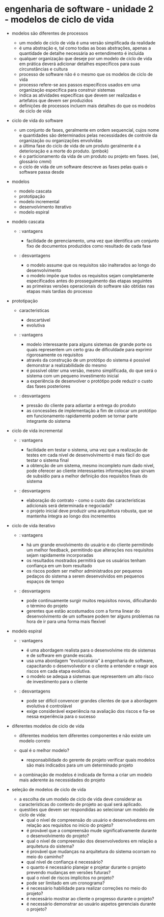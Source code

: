 # engenharia de software - unidade 2 - modelos de ciclo de vida

- modelos são diferentes de processos
    - um modelo de ciclo de vida é uma versão simplificada da realidade
    - é uma abstração e, tal como todas as boas abstrações, apenas a quantidade de detalhe necessária ao entendimento é incluída
    - qualquer organização que deseje por um modelo de ciclo de vida em prática deverá adicionar detalhes específicos para suas circunstâncias e cultura
    - processo de software não é o mesmo que os modelos de ciclo de vida
    - processo refere-se aos passos específicos usados ​em uma organização específica para construir sistemas
    - indica as atividades específicas que devem ser realizadas e artefatos que devem ser produzidos
    - definições de processos incluem mais detalhes do que os modelos de ciclo de vida

- ciclo de vida do software
    - um conjunto de fases, geralmente em ordem sequencial, cujos nome e quantidades são determinados pelas necessidades de controle da organização ou organizações envolvidas
    - a última fase do ciclo de vida de um produto geralmente é a deterioração e a morte do produto. (pmbok)
    - é o particionamento da vida de um produto ou projeto em fases. (sei, glossário cmmi)
    - o ciclo de vida de um software descreve as fases pelas quais o software passa desde

- modelos
    - modelo cascata
    - prototipação
    - modelo incremental
    - desenvolvimento iterativo
    - modelo espiral

- modelo cascata

    - : vantagens
        - facilidade de gerenciamento, uma vez que identifica um conjunto fixo de documentos produzidos como resultado de cada fase

    - : desvantagens
        - o modelo assume que os requisitos são inalterados ao longo do desenvolvimento
        - o modelo impõe que todos os requisitos sejam completamente especificados antes do prosseguimento das etapas seguintes
        - as primeiras versões operacionais do software são obtidas nas etapas mais tardias do processo

- prototipação

    - caracteristicas
        - descartável
        - evolutiva
    
    - : vantagens
        - modelo interessante para alguns sistemas de grande porte os quais representem um certo grau de dificuldade para exprimir rigorosamente os requisitos
        - através da construção de um protótipo do sistema é possível demonstrar a realizabilidade do mesmo
        - é possível obter uma versão, mesmo simplificada, do que será o sistema com um pequeno investimento inicial
        - a experiência de desenvolver o protótipo pode reduzir o custo das fases posteriores

    - : desvantagens
        - pressão do cliente para adiantar a entrega do produto
        - as concessões de implementação a fim de colocar um protótipo em funcionamento rapidamente podem se tornar parte integrante do sistema

- ciclo de vida incremental

    - : vantagens
        - facilidade em testar o sistema, uma vez que a realização de testes em cada nível de desenvolvimento é mais fácil do que testar o sistema final
        - a obtenção de um sistema, mesmo incompleto num dado nível, pode oferecer ao cliente interessantes informações que sirvam de subsídio para a melhor definição dos requisitos finais do sistema

    - : desvantagens
        - elaboração do contrato - como o custo das características adicionais será determinada e negociada?
        - o projeto inicial deve produzir uma arquitetura robusta, que se mantenha íntegra ao longo dos incrementos

- ciclo de vida iterativo
    
    - : vantagens
        - há um grande envolvimento do usuário e do cliente permitindo um melhor feedback, permitindo que alterações nos requisitos sejam rapidamente incorporadas
        - os resultados mostrados permitirá que os usuários tenham confiança em um bom resultado
        - os riscos podem ser melhor administrados por pequenos pedaços do sistema a serem desenvolvidos em pequenos espaços de tempo

    - : desvantagens
        - pode continuamente surgir muitos requisitos novos, dificultando o término do projeto
        - gerentes que estão acostumados com a forma linear do desenvolvimento de um software podem ter alguns problemas na hora de ir para uma forma mais flexível

- modelo espiral

    - : vantagens
        - é uma abordagem realista para o desenvolvime nto de sistemas e de software em grande escala.
        - usa uma abordagem “evolucionária” à engenharia de software, capacitando o desenvolvedor e o cliente a entender e reagir aos riscos em cada etapa evolutiva.
        - o modelo se adequa a sistemas que representem um alto risco de investimento para o cliente

    - : desvantagens
        - pode ser difícil convencer grandes clientes de que a abordagem evolutiva é controlável
        - exige considerável experiência na avaliação dos riscos e fia-se nessa experiência para o sucesso

- diferentes modelos de ciclo de vida

    - diferentes modelos tem diferentes componentes e não existe um modelo correto

    - qual é o melhor modelo? 
        - responsabilidade do gerente de projeto verificar quais modelos são mais indicados para um um determinado projeto

    - a combinação de modelos é indicada de forma a criar um modelo mais aderente às necessidades do projeto

- seleção de modelos de ciclo de vida
    
    - a escolha de um modelo de ciclo de vida deve considerar as características do contexto de projeto ao qual será aplicado.
    - questões que devem ser respondidas ao selecionar um modelo de ciclo de vida:
        - qual o nível de compreensão do usuário e desenvolvedores em relação aos requisitos no início do projeto? 
        - é provável que a compreensão mude significativamente durante o desenvolvimento do projeto?
        - qual o nível de compreensão dos desenvolvedores em relação a arquitetura do sistema?
        - é provável que mudanças na arquitetura do sistema ocorram no meio do caminho?
        - qual nível de confiança é necessário?
        - o quanto é necessário planejar e projetar durante o projeto prevendo mudanças em versões futuras?
        - qual o nível de riscos implícitos no projeto?
        - pode ser limitado em um cronograma?
        - é necessário habilidade para realizar correções no meio do projeto?
        - é necessário mostrar ao cliente o progresso durante o projeto?
        - é necessário demonstrar ao usuário aspetos gerenciais durante o projeto?